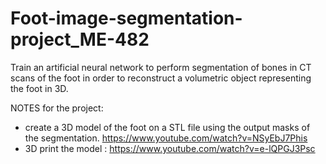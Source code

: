 # Foot-image-segmentation-project_ME-482
Train an artificial neural network to perform segmentation of bones in CT scans of the foot in order to reconstruct a volumetric object representing the foot in 3D.


NOTES for the project:

- create a 3D model of the foot on a STL file using the output masks of the segmentation. https://www.youtube.com/watch?v=NSyEbJ7Phis
- 3D print the model : https://www.youtube.com/watch?v=e-lQPGJ3Psc
